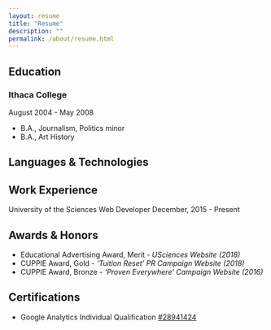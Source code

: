 ```yaml
---
layout: resume
title: "Resume"
description: ""
permalink: /about/resume.html
---
```


## Education

### Ithaca College
August 2004 - May 2008
* B.A., Journalism, Politics minor
* B.A., Art History

## Languages & Technologies

## Work Experience

University of the Sciences
Web Developer
December, 2015 - Present

## Awards & Honors

* Educational Advertising Award, Merit - _USciences Website (2018)_
* CUPPIE Award, Gold - _‘Tuition Reset’ PR Campaign Website (2018)_
* CUPPIE Award, Bronze - _‘Proven Everywhere’ Campaign Website (2016)_

## Certifications

* Google Analytics Individual Qualification [#28941424](https://skillshop.exceedlms.com/student/award/28941424)
